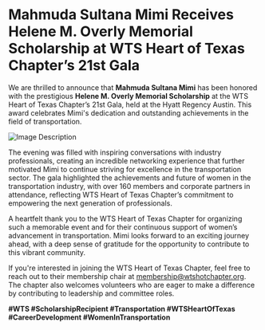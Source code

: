 # Mahmuda Sultana Mimi Receives Helene M. Overly Memorial Scholarship at WTS Heart of Texas Chapter’s 21st Gala

We are thrilled to announce that **Mahmuda Sultana Mimi** has been honored with the prestigious **Helene M. Overly Memorial Scholarship** at the WTS Heart of Texas Chapter’s 21st Gala, held at the Hyatt Regency Austin. This award celebrates Mimi's dedication and outstanding achievements in the field of transportation.

<!-- for Images use ../ for relative paths... for example public/images/news will be ../images/news -->
![Image Description](../images/news/mimi-wts/image1.jpg)

The evening was filled with inspiring conversations with industry professionals, creating an incredible networking experience that further motivated Mimi to continue striving for excellence in the transportation sector. The gala highlighted the achievements and future of women in the transportation industry, with over 160 members and corporate partners in attendance, reflecting WTS Heart of Texas Chapter’s commitment to empowering the next generation of professionals.

A heartfelt thank you to the WTS Heart of Texas Chapter for organizing such a memorable event and for their continuous support of women’s advancement in transportation. Mimi looks forward to an exciting journey ahead, with a deep sense of gratitude for the opportunity to contribute to this vibrant community.

If you're interested in joining the WTS Heart of Texas Chapter, feel free to reach out to their membership chair at [membership@wtshotchapter.org](mailto:membership@wtshotchapter.org). The chapter also welcomes volunteers who are eager to make a difference by contributing to leadership and committee roles.

**#WTS #ScholarshipRecipient #Transportation #WTSHeartOfTexas #CareerDevelopment #WomenInTransportation**

